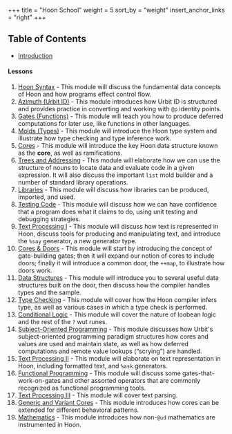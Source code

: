 +++
title = "Hoon School"
weight = 5
sort_by = "weight"
insert_anchor_links = "right"
+++

## Table of Contents

- [Introduction](/guides/core/hoon-school/A-intro)

#### Lessons

1. [Hoon Syntax](/guides/core/hoon-school/B-syntax) - This module will discuss the fundamental data concepts of Hoon and how programs effect control flow.
2. [Azimuth (Urbit ID)](/guides/core/hoon-school/C-azimuth) - This module introduces how Urbit ID is structured and provides practice in converting and working with `@p` identity points.
3. [Gates (Functions)](/guides/core/hoon-school/D-gates) - This module will teach you how to produce deferred computations for later use, like functions in other languages.
4. [Molds (Types)](/guides/core/hoon-school/E-types) - This module will introduce the Hoon type system and illustrate how type checking and type inference work.
5. [Cores](/guides/core/hoon-school/F-cores) - This module will introduce the key Hoon data structure known as the **core**, as well as ramifications.
6. [Trees and Addressing](/guides/core/hoon-school/G-trees) - This module will elaborate how we can use the structure of nouns to locate data and evaluate code in a given expression.  It will also discuss the important `list` mold builder and a number of standard library operations.
7. [Libraries](/guides/core/hoon-school/H-libraries) - This module will discuss how libraries can be produced, imported, and used.
8. [Testing Code](/guides/core/hoon-school/I-testing) - This module will discuss how we can have confidence that a program does what it claims to do, using unit testing and debugging strategies.
9. [Text Processing I](/guides/core/hoon-school/J-stdlib-text) - This module will discuss how text is represented in Hoon, discuss tools for producing and manipulating text, and introduce the `%say` generator, a new generator type.
10. [Cores & Doors](/guides/core/hoon-school/K-doors) - This module will start by introducing the concept of gate-building gates; then it will expand our notion of cores to include doors; finally it will introduce a common door, the `++map`, to illustrate how doors work.
11. [Data Structures](/guides/core/hoon-school/L-struct) - This module will introduce you to several useful data structures built on the door, then discuss how the compiler handles types and the sample.
12. [Type Checking](/guides/core/hoon-school/M-typecheck) - This module will cover how the Hoon compiler infers type, as well as various cases in which a type check is performed.
13. [Conditional Logic](/guides/core/hoon-school/N-logic) - This module will cover the nature of loobean logic and the rest of the `?` wut runes.
14. [Subject-Oriented Programming](/guides/core/hoon-school/O-subject) - This module discusses how Urbit's subject-oriented programming paradigm structures how cores and values are used and maintain state, as well as how deferred computations and remote value lookups (“scrying”) are handled.
15. [Text Processing II](/guides/core/hoon-school/P-stdlib-io) - This module will elaborate on text representation in Hoon, including formatted text, and `%ask` generators.
16. [Functional Programming](/guides/core/hoon-school/Q-func) - This module will discuss some gates-that-work-on-gates and other assorted operators that are commonly recognized as functional programming tools.
17. [Text Processing III](/guides/core/hoon-school/Q2-parsing) - This module will cover text parsing.
18. [Generic and Variant Cores](/guides/core/hoon-school/R-metals) - This module introduces how cores can be extended for different behavioral patterns.
19. [Mathematics](/guides/core/hoon-school/S-math) - This module introduces how non-`@ud` mathematics are instrumented in Hoon.
